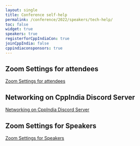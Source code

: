 ```yaml
---
layout: single
title: Conference self-help
permalink: /conference/2022/speakers/tech-help/
toc: false
widget: true
speakers: true
registerforCppIndiaCon: true
joinCppIndia: false
cppindiaconsponsors: true
---
```


## Zoom Settings for attendees
[Zoom Settings for attendees](/conference/2022/speakers/attendee_zoom_setting/)

## Networking on CppIndia Discord Server
[Networking on CppIndia Discord Server](/conference/2022/networking/)

## Zoom Settings for Speakers
[Zoom Settings for Speakers](/conference/2022/speakers/zoom_settings/)